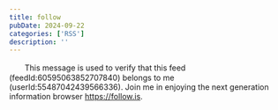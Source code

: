 ```yaml
---
title: follow
pubDate: 2024-09-22
categories: ['RSS']
description: ''
---
```


　　This message is used to verify that this feed (feedId:60595063852707840) belongs to me (userId:55487042439566336). Join me in enjoying the next generation information browser https://follow.is.
